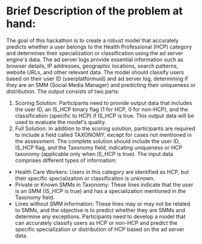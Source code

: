 # Brief Description of the problem at hand:

The goal of this hackathon is to create a robust model that accurately predicts whether a user belongs to the Health Professional (HCP)
category and determines their specialization or classification using the ad server engine's data. The ad server logs provide essential
information such as browser details, IP addresses, geographic locations, search patterns, website URLs, and other relevant data.
The model should classify users based on their user ID (userplatformuid) and ad server log, determining if they are an SMM (Social Media
Manager) and predicting their uniqueness or distribution. The output consists of two parts:
1. Scoring Solution: Participants need to provide output data that includes the user ID, an IS_HCP binary flag (1 for HCP, 0 for non-HCP), and
the classification (specific to HCP) if IS_HCP is true. This output data will be used to evaluate the model's quality.
2. Full Solution: In addition to the scoring solution, participants are required to include a field called TAXONOMY, except for cases not
mentioned in the assessment. The complete solution should include the user ID, IS_HCP flag, and the Taxonomy field, indicating uniqueness
or HCP taxonomy (applicable only when IS_HCP is true).
The input data comprises different types of information:
- Health Care Workers: Users in this category are identified as HCP, but their specific specialization or classification is unknown.
- Private or Known SMMs in Taxonomy: These lines indicate that the user is an SMM (IS_HCP is true) and has a specialization mentioned in
the Taxonomy field.
- Lines without SMM information: These lines may or may not be related to SMMs, and the objective is to predict whether they are SMMs and
determine any exceptions.
Participants need to develop a model that can accurately classify users as HCP or non-HCP and predict the specific specialization or
distribution of HCP based on the ad server data.
